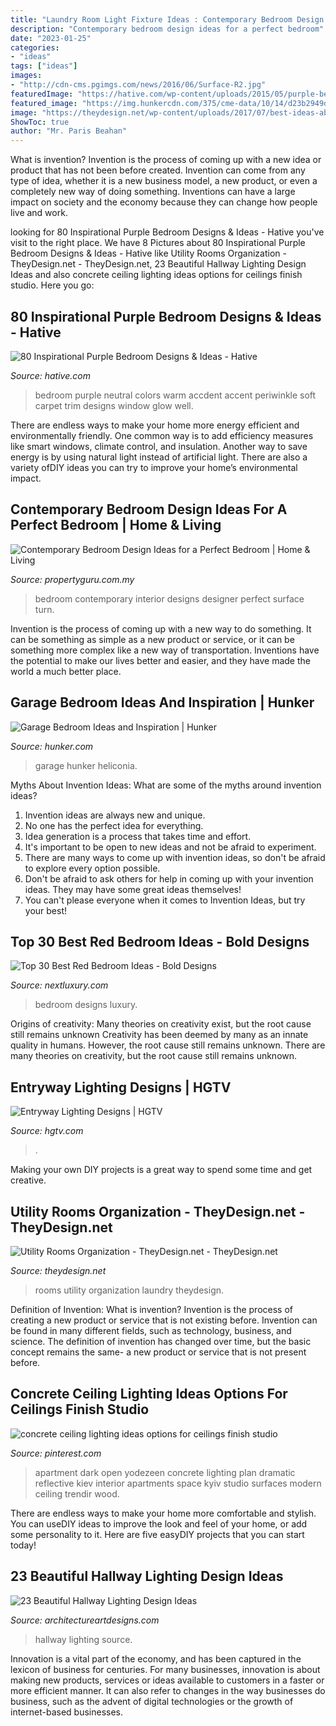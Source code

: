 ```yaml
---
title: "Laundry Room Light Fixture Ideas : Contemporary Bedroom Design Ideas For A Perfect Bedroom"
description: "Contemporary bedroom design ideas for a perfect bedroom"
date: "2023-01-25"
categories:
- "ideas"
tags: ["ideas"]
images:
- "http://cdn-cms.pgimgs.com/news/2016/06/Surface-R2.jpg"
featuredImage: "https://hative.com/wp-content/uploads/2015/05/purple-bedroom-ideas/77-purple-bedroom-ideas.jpg"
featured_image: "https://img.hunkercdn.com/375/cme-data/10/14/d23b2949d09a49e3a83ca218523cc8ba.jpg"
image: "https://theydesign.net/wp-content/uploads/2017/07/best-ideas-about-laundry-room-organization-on-theydesign-within-utility-rooms-organization-utility-rooms-organization.jpg"
ShowToc: true
author: "Mr. Paris Beahan"
---
```



What is invention?
Invention is the process of coming up with a new idea or product that has not been before created. Invention can come from any type of idea, whether it is a new business model, a new product, or even a completely new way of doing something. Inventions can have a large impact on society and the economy because they can change how people live and work.

	

		
looking for 80 Inspirational Purple Bedroom Designs &amp; Ideas - Hative you've visit to the right place. We have 8 Pictures about 80 Inspirational Purple Bedroom Designs &amp; Ideas - Hative like Utility Rooms Organization - TheyDesign.net - TheyDesign.net, 23 Beautiful Hallway Lighting Design Ideas and also concrete ceiling lighting ideas options for ceilings finish studio. Here you go:
		
    
## 80 Inspirational Purple Bedroom Designs &amp; Ideas - Hative

<img loading=lazy src="https://hative.com/wp-content/uploads/2015/05/purple-bedroom-ideas/77-purple-bedroom-ideas.jpg" onerror="this.onerror=null;this.src='https://tse3.mm.bing.net/th?id=OIP.yXSH4dn21RYT6UibCKbPyAHaLH&amp;pid=15.1';" alt="80 Inspirational Purple Bedroom Designs &amp; Ideas - Hative">

_Source: hative.com_

>bedroom purple neutral colors warm accdent accent periwinkle soft carpet trim designs window glow well. 

	

There are endless ways to make your home more energy efficient and environmentally friendly. One common way is to add efficiency measures like smart windows, climate control, and insulation. Another way to save energy is by using natural light instead of artificial light. There are also a variety ofDIY ideas you can try to improve your home’s environmental impact.

    
## Contemporary Bedroom Design Ideas For A Perfect Bedroom | Home &amp; Living

<img loading=lazy src="http://cdn-cms.pgimgs.com/news/2016/06/Surface-R2.jpg" onerror="this.onerror=null;this.src='https://tse3.mm.bing.net/th?id=OIP.E-lOQmIvfshiyqHg6x7duAHaE7&amp;pid=15.1';" alt="Contemporary Bedroom Design Ideas for a Perfect Bedroom | Home &amp; Living">

_Source: propertyguru.com.my_

>bedroom contemporary interior designs designer perfect surface turn. 

	

Invention is the process of coming up with a new way to do something. It can be something as simple as a new product or service, or it can be something more complex like a new way of transportation. Inventions have the potential to make our lives better and easier, and they have made the world a much better place.

    
## Garage Bedroom Ideas And Inspiration | Hunker

<img loading=lazy src="https://img.hunkercdn.com/375/cme-data/10/14/d23b2949d09a49e3a83ca218523cc8ba.jpg" onerror="this.onerror=null;this.src='https://tse1.mm.bing.net/th?id=OIP.O3erlPNz0FKRZDpHegCNswAAAA&amp;pid=15.1';" alt="Garage Bedroom Ideas and Inspiration | Hunker">

_Source: hunker.com_

>garage hunker heliconia. 

	

Myths About Invention Ideas: What are some of the myths around invention ideas?
1. Invention ideas are always new and unique.
2. No one has the perfect idea for everything.
3. Idea generation is a process that takes time and effort.
4. It's important to be open to new ideas and not be afraid to experiment.
5. There are many ways to come up with invention ideas, so don't be afraid to explore every option possible.
6. Don't be afraid to ask others for help in coming up with your invention ideas. They may have some great ideas themselves!
7. You can't please everyone when it comes to Invention Ideas, but try your best!

    
## Top 30 Best Red Bedroom Ideas - Bold Designs

<img loading=lazy src="http://nextluxury.com/wp-content/uploads/luxury-black-red-bedroom-designs.jpg" onerror="this.onerror=null;this.src='https://tse4.mm.bing.net/th?id=OIP.WcJ9MuI4IUOBO9L9CffHEQHaHa&amp;pid=15.1';" alt="Top 30 Best Red Bedroom Ideas - Bold Designs">

_Source: nextluxury.com_

>bedroom designs luxury. 

	

Origins of creativity: Many theories on creativity exist, but the root cause still remains unknown
Creativity has been deemed by many as an innate quality in humans. However, the root cause still remains unknown. There are many theories on creativity, but the root cause still remains unknown.

    
## Entryway Lighting Designs | HGTV

<img loading=lazy src="https://hgtvhome.sndimg.com/content/dam/images/hgrm/fullset/2011/6/29/11/DesignLens_rounded-banisters_s3x4.jpg.rend.hgtvcom.616.822.suffix/1409176818752.jpeg" onerror="this.onerror=null;this.src='https://tse1.mm.bing.net/th?id=OIP.V1izc1KNTHv5vkn_38DWtwHaJ4&amp;pid=15.1';" alt="Entryway Lighting Designs | HGTV">

_Source: hgtv.com_

>. 

	

Making your own DIY projects is a great way to spend some time and get creative.

    
## Utility Rooms Organization - TheyDesign.net - TheyDesign.net

<img loading=lazy src="https://theydesign.net/wp-content/uploads/2017/07/best-ideas-about-laundry-room-organization-on-theydesign-within-utility-rooms-organization-utility-rooms-organization.jpg" onerror="this.onerror=null;this.src='https://tse4.mm.bing.net/th?id=OIP.RCbgEFrAUk-xfDcM21jXUQHaLH&amp;pid=15.1';" alt="Utility Rooms Organization - TheyDesign.net - TheyDesign.net">

_Source: theydesign.net_

>rooms utility organization laundry theydesign. 

	

Definition of Invention: What is invention?
Invention is the process of creating a new product or service that is not existing before. Invention can be found in many different fields, such as technology, business, and science. The definition of invention has changed over time, but the basic concept remains the same- a new product or service that is not present before.

    
## Concrete Ceiling Lighting Ideas Options For Ceilings Finish Studio

<img loading=lazy src="https://i.pinimg.com/736x/2e/0b/00/2e0b002060e684ab141b714349d12d3a.jpg" onerror="this.onerror=null;this.src='https://tse2.mm.bing.net/th?id=OIP.dpR77d06USBcX0LWyxYDOAHaE8&amp;pid=15.1';" alt="concrete ceiling lighting ideas options for ceilings finish studio">

_Source: pinterest.com_

>apartment dark open yodezeen concrete lighting plan dramatic reflective kiev interior apartments space kyiv studio surfaces modern ceiling trendir wood. 

	

There are endless ways to make your home more comfortable and stylish. You can useDIY ideas to improve the look and feel of your home, or add some personality to it. Here are five easyDIY projects that you can start today!

    
## 23 Beautiful Hallway Lighting Design Ideas

<img loading=lazy src="https://www.architectureartdesigns.com/wp-content/uploads/2013/12/1445.jpg" onerror="this.onerror=null;this.src='https://tse2.mm.bing.net/th?id=OIP.HLk-5LK6_KsmMFwoF-FW4wAAAA&amp;pid=15.1';" alt="23 Beautiful Hallway Lighting Design Ideas">

_Source: architectureartdesigns.com_

>hallway lighting source. 

	

Innovation is a vital part of the economy, and has been captured in the lexicon of business for centuries. For many businesses, innovation is about making new products, services or ideas available to customers in a faster or more efficient manner. It can also refer to changes in the way businesses do business, such as the advent of digital technologies or the growth of internet-based businesses.

